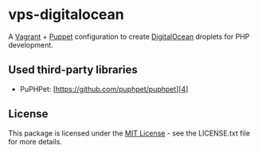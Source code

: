 # vps-digitalocean
A [Vagrant][1] + [Puppet][2] configuration to create [DigitalOcean][3] droplets for PHP development.

## Used third-party libraries
* PuPHPet: [https://github.com/puphpet/puphpet][4]

## License

This package is licensed under the [MIT License][5] - see the LICENSE.txt file for more details.

[1]: http://docs.vagrantup.com/v2 "Vagrant Documentation"
[2]: http://docs.puppetlabs.com/ "Puppet Documentation"
[3]: https://www.digitalocean.com/?refcode=599f6048b45e "DigitalOcean Referral URL"
[4]: https://github.com/puphpet/puphpet "GitHub Repository"
[5]: http://opensource.org/licenses/mit-license.php "MIT License"
